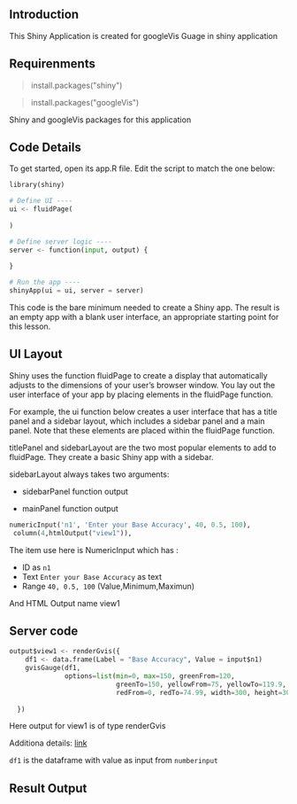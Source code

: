 ## Introduction 

This Shiny Application is created for googleVis Guage in shiny application 

## Requirenments 

> install.packages("shiny")

> install.packages("googleVis")

Shiny and googleVis packages for this application 

## Code Details 
To get started, open its app.R file. Edit the script to match the one below:
```python
library(shiny)

# Define UI ----
ui <- fluidPage(
  
)

# Define server logic ----
server <- function(input, output) {
  
}

# Run the app ----
shinyApp(ui = ui, server = server)
```
This code is the bare minimum needed to create a Shiny app. The result is an empty app with a blank user interface, an appropriate starting point for this lesson.

## UI Layout
Shiny uses the function fluidPage to create a display that automatically adjusts to the dimensions of your user’s browser window. You lay out the user interface of your app by placing elements in the fluidPage function.

For example, the ui function below creates a user interface that has a title panel and a sidebar layout, which includes a sidebar panel and a main panel. Note that these elements are placed within the fluidPage function.


titlePanel and sidebarLayout are the two most popular elements to add to fluidPage. They create a basic Shiny app with a sidebar.

sidebarLayout always takes two arguments:

- sidebarPanel function output

- mainPanel function output

```python
numericInput('n1', 'Enter your Base Accuracy', 40, 0.5, 100),
 column(4,htmlOutput("view1")),
```
The item use here is NumericInput which has :
- ID as `n1`
- Text `Enter your Base Accuracy` as text
- Range `40, 0.5, 100` (Value,Minimum,Maximun)

And HTML Output name view1


## Server code

```python
output$view1 <- renderGvis({
    df1 <- data.frame(Label = "Base Accuracy", Value = input$n1)
    gvisGauge(df1,
              options=list(min=0, max=150, greenFrom=120,
                           greenTo=150, yellowFrom=75, yellowTo=119.9,
                           redFrom=0, redTo=74.99, width=300, height=300));  
    
  })
```

Here output for view1 is of type renderGvis

Additiona details: [link](https://www.rdocumentation.org/packages/googleVis/versions/0.6.2/topics/renderGvis)

`df1` is the dataframe with value as input from `numberinput`


## Result Output

